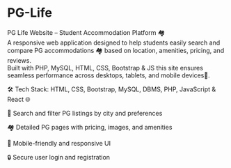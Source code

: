 # PG-Life
PG Life Website – Student Accommodation Platform 🏘️ 
<br>
A responsive web application designed to help students easily search and compare PG accommodations 🏘️ based on location, amenities, pricing, and reviews.
<br> 
Built with PHP, MySQL, HTML, CSS, Bootstrap & JS this site ensures seamless performance across desktops, tablets, and mobile devices📱.

🛠️ Tech Stack: HTML, CSS, Bootstrap, MySQL, DBMS, PHP, JavaScript & React 🌐

🎯 Search and filter PG listings by city and preferences

🏘️ Detailed PG pages with pricing, images, and amenities

📱 Mobile-friendly and responsive UI

🔒 Secure user login and registration

